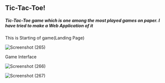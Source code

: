 <h2> Tic-Tac-Toe!</h2>
<h5>Tic-Tac-Toe game which is one among the most played games on paper.
  I have tried to make a Web Application of it</h5>

This is Starting of game(Landing Page)

![Screenshot (265)](https://user-images.githubusercontent.com/91051576/176990753-5022dc87-0895-46f2-a6a9-4240c8b27ef0.png)

Game Interface

![Screenshot (266)](https://user-images.githubusercontent.com/91051576/176990795-b57cdc1e-9bdb-47d0-a685-2a93c07b899b.png)

![Screenshot (267)](https://user-images.githubusercontent.com/91051576/176990823-a602fc6d-76db-4708-bbe1-28a575b2d2af.png)

